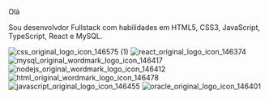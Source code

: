 Olá

Sou desenvolvdor Fullstack com  habilidades em HTML5, CSS3, JavaScript, TypeScript, React e MySQL.

![css_original_logo_icon_146575 (1)](https://github.com/user-attachments/assets/3b2591cb-6a47-4777-9097-69229f16ef07)
![react_original_logo_icon_146374](https://github.com/user-attachments/assets/4aee6a7c-be01-4ecd-99a9-0481e0daa005)
![mysql_original_wordmark_logo_icon_146417](https://github.com/user-attachments/assets/13aa9b80-c0cd-4c0e-a0f4-407480a5060f)
![nodejs_original_wordmark_logo_icon_146412](https://github.com/user-attachments/assets/e951afb7-2266-4d13-a2da-0116f888093c)
![html_original_wordmark_logo_icon_146478](https://github.com/user-attachments/assets/fc883dc0-e907-4195-9099-0a6d82643b05)
![javascript_original_logo_icon_146455](https://github.com/user-attachments/assets/90c6c8c6-857e-4276-9e11-67e1a41f5569)
![oracle_original_logo_icon_146401](https://github.com/user-attachments/assets/fb1126d9-f820-4166-921d-a53dbead0367)
